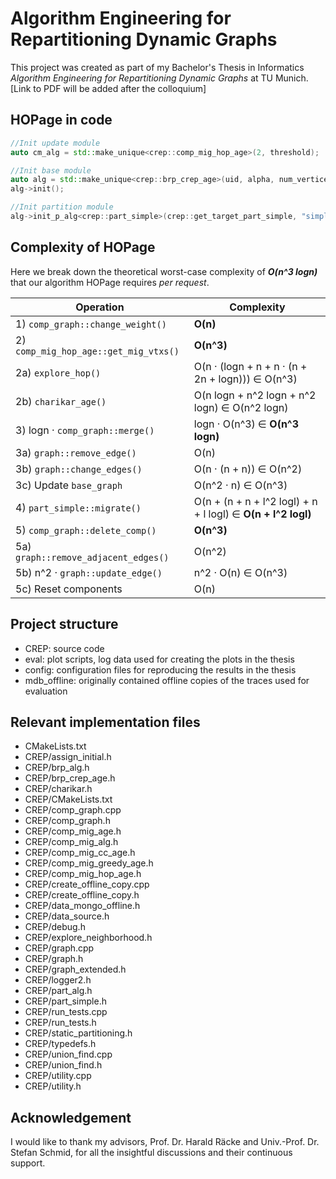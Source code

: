# Algorithm Engineering for Repartitioning Dynamic Graphs

This project was created as part of my Bachelor's Thesis in Informatics _Algorithm Engineering for Repartitioning Dynamic Graphs_ at TU Munich. [Link to PDF will be added after the colloquium]

## HOPage in code
```cpp
//Init update module
auto cm_alg = std::make_unique<crep::comp_mig_hop_age>(2, threshold);

//Init base module
auto alg = std::make_unique<crep::brp_crep_age>(uid, alpha, num_vertices, num_partitions, partition_size, augmentation, std::move(cm_alg));
alg->init();

//Init partition module
alg->init_p_alg<crep::part_simple>(crep::get_target_part_simple, "simple", ps_random, vtp_random);
```

## Complexity of HOPage
Here we break down the theoretical worst-case complexity of **_O(n^3 logn)_** that our algorithm HOPage requires *per request*.

| Operation | Complexity |
| --- | --- |
| 1) `comp_graph::change_weight()` | **O(n)** |
| 2) `comp_mig_hop_age::get_mig_vtxs()` | **O(n^3)** |
| 2a) `explore_hop()` | O(n · (logn + n + n · (n + 2n + logn))) ∈ O(n^3) |
| 2b) `charikar_age()` | O(n logn + n^2 logn + n^2 logn) ∈ O(n^2 logn) |
| 3) logn · `comp_graph::merge()` | logn · O(n^3) ∈ **O(n^3 logn)** |
| 3a) `graph::remove_edge()` | O(n) |
| 3b) `graph::change_edges()` | O(n · (n + n)) ∈ O(n^2) |
| 3c) Update `base_graph` | O(n^2 · n) ∈ O(n^3) |
| 4) `part_simple::migrate()` | O(n + (n + n + l^2 logl) + n + l logl) ∈ **O(n + l^2 logl)** |
| 5) `comp_graph::delete_comp()` | **O(n^3)** |
| 5a) `graph::remove_adjacent_edges()` | O(n^2) |
| 5b) n^2 · `graph::update_edge()` | n^2 · O(n) ∈ O(n^3) |
| 5c) Reset components | O(n) |

## Project structure
- CREP: source code
- eval: plot scripts, log data used for creating the plots in the thesis
- config: configuration files for reproducing the results in the thesis
- mdb_offline: originally contained offline copies of the traces used for evaluation

## Relevant implementation files
- CMakeLists.txt
- CREP/assign_initial.h
- CREP/brp_alg.h
- CREP/brp_crep_age.h
- CREP/charikar.h
- CREP/CMakeLists.txt
- CREP/comp_graph.cpp
- CREP/comp_graph.h
- CREP/comp_mig_age.h
- CREP/comp_mig_alg.h
- CREP/comp_mig_cc_age.h
- CREP/comp_mig_greedy_age.h
- CREP/comp_mig_hop_age.h
- CREP/create_offline_copy.cpp
- CREP/create_offline_copy.h
- CREP/data_mongo_offline.h
- CREP/data_source.h
- CREP/debug.h
- CREP/explore_neighborhood.h
- CREP/graph.cpp
- CREP/graph.h
- CREP/graph_extended.h
- CREP/logger2.h
- CREP/part_alg.h
- CREP/part_simple.h
- CREP/run_tests.cpp
- CREP/run_tests.h
- CREP/static_partitioning.h
- CREP/typedefs.h
- CREP/union_find.cpp
- CREP/union_find.h
- CREP/utility.cpp
- CREP/utility.h

## Acknowledgement

I would like to thank my advisors, Prof. Dr. Harald Räcke and Univ.-Prof. Dr. Stefan Schmid, for all the insightful discussions and their continuous support.
